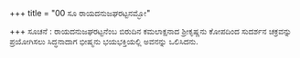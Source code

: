 +++
title = "00 ಸೂ ರಾಯದನುಜಘರಟ್ಟನಮ್ಭೋ"

+++
ಸೂಚನೆ : ರಾಯದನುಜಘರಟ್ಟನೆಂಬ ಬಿರುದಿನ ಕಮಲಾಕ್ಷನಾದ ಶ್ರೀಕೃಷ್ಣನು ಕೋಪದಿಂದ  ಸುದರ್ಶನ ಚಕ್ರವನ್ನು  ಪ್ರಯೋಗಿಸಲು ಸಿದ್ಧನಾದಾಗ ಭೀಷ್ಮನು ಭಯಭಕ್ತಿಯಲ್ಲಿ ಅವನನ್ನು ಒಲಿಸಿದನು.